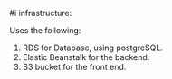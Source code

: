 #i infrastructure:

Uses the following:



1. RDS for Database, using postgreSQL.
2. Elastic Beanstalk for the backend.
3. S3 bucket for the front end. 

